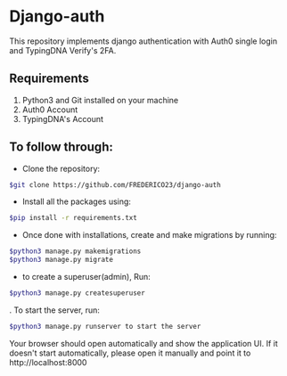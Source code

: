 # Django-auth

This repository implements django authentication with Auth0 single login and TypingDNA Verify's 2FA.

## Requirements

1. Python3 and Git installed on your machine
2. Auth0 Account
3. TypingDNA's Account

## To follow through:

- Clone the repository:

``` bash
$git clone https://github.com/FREDERICO23/django-auth
```

- Install all the packages using:

```bash
$pip install -r requirements.txt
```

- Once done with installations, create and make migrations by running:

```bash
$python3 manage.py makemigrations
$python3 manage.py migrate
```

- to create a superuser(admin), Run:

```bash
$python3 manage.py createsuperuser
```

. To start the server, run:

```bash
$python3 manage.py runserver to start the server
```

Your browser should open automatically and show the application UI. If it doesn't start automatically, please open it manually and point it to http://localhost:8000


